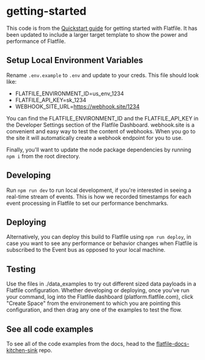 # getting-started

This code is from the [Quickstart guide](https://flatfile.com/docs/quickstart) for getting started with Flatfile. It has been updated to include a larger target template to show the power and performance of Flatfile.

## Setup Local Environment Variables

Rename `.env.example` to `.env` and update to your creds. This file should look like:

- FLATFILE_ENVIRONMENT_ID=us_env_1234
- FLATFILE_API_KEY=sk_1234
- WEBHOOK_SITE_URL=https://webhook.site/1234

You can find the FLATFILE_ENVIRONMENT_ID and the FLATFILE_API_KEY in the Developer Settings section of the Flatfile Dashboard.
webhook.site is a convenient and easy way to test the content of webhooks. When you go to the site it will automatically create a webhook endpoint for you to use.

Finally, you'll want to update the node package dependencies by running `npm i` from the root directory.

## Developing

Run `npm run dev` to run local development, if you're interested in seeing a real-time stream of events. This is how we recorded timestamps for each event processing in Flatfile to set our performance benchmarks.

## Deploying

Alternatively, you can deploy this build to Flatfile using `npm run deploy`, in case you want to see any performance or behavior changes when Flatfile is subscribed to the Event bus as opposed to your local machine.

## Testing

Use the files in ./data_examples to try out different sized data payloads in a Flatfile configuration. Whether developing or deploying, once you've run your command, log into the Flatfile dashboard (platform.flatfile.com), click "Create Space" from the environement to which you are pointing this configuration, and then drag any one of the examples to test the flow.

## See all code examples

To see all of the code examples from the docs, head to the [flatfile-docs-kitchen-sink](https://github.com/FlatFilers/flatfile-docs-kitchen-sink) repo.
